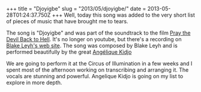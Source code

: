 +++
title = "Djoyigbe"
slug = "2013/05/djoyigbe/"
date = 2013-05-28T01:24:37.750Z
+++
Well, today this song was added to the very short list of pieces of music that have brought me to tears.

The song is "Djoyigbe" and was part of the soundtrack to the film [Pray the Devil Back to Hell](https://en.wikipedia.org/wiki/Pray_the_Devil_Back_to_Hell). It's no longer on youtube, but there's a recording on [Blake Leyh's web site](http://www.blakeleyh.com/#!music-/c1rwm). The song was composed by Blake Leyh and is performed beautifully by the great [Angélique Kidjo](https://en.wikipedia.org/wiki/Ang%C3%A9lique_Kidjo)

We are going to perform it at the Circus of Illumination in a few weeks and I spent most of the afternoon working on transcribing and arranging it. The vocals are stunning and powerful. Angelique Kidjo is going on my list to explore in more depth.
